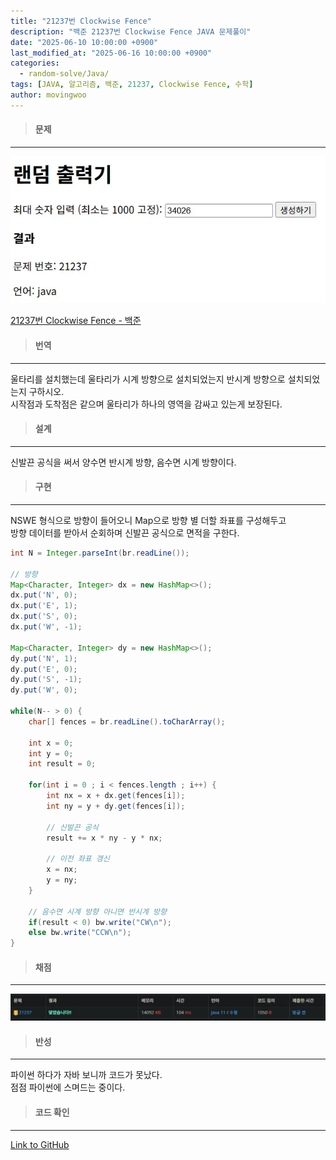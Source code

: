 ```yaml
---
title: "21237번 Clockwise Fence"
description: "백준 21237번 Clockwise Fence JAVA 문제풀이"
date: "2025-06-10 10:00:00 +0900"
last_modified_at: "2025-06-16 10:00:00 +0900"
categories: 
  - random-solve/Java/
tags: [JAVA, 알고리즘, 백준, 21237, Clockwise Fence, 수학]
author: movingwoo
---
```

> #### 문제  
---  
  
![img01](/assets/images/posts/random-solve/Java/2025-06-10-21237/img01.webp)  
  
[21237번 Clockwise Fence - 백준](https://www.acmicpc.net/problem/21237)  
  
> #### 번역  
---  
  
울타리를 설치했는데 울타리가 시계 방향으로 설치되었는지 반시계 방향으로 설치되었는지 구하시오.  
시작점과 도착점은 같으며 울타리가 하나의 영역을 감싸고 있는게 보장된다.  
  
> #### 설계  
---  
  
신발끈 공식을 써서 양수면 반시계 방향, 음수면 시계 방향이다.  
  
> #### 구현  
---  
  
NSWE 형식으로 방향이 들어오니 Map으로 방향 별 더할 좌표를 구성해두고  
방향 데이터를 받아서 순회하며 신발끈 공식으로 면적을 구한다.  
  
```java
int N = Integer.parseInt(br.readLine());
			
// 방향
Map<Character, Integer> dx = new HashMap<>();
dx.put('N', 0);
dx.put('E', 1);
dx.put('S', 0);
dx.put('W', -1);

Map<Character, Integer> dy = new HashMap<>();
dy.put('N', 1);
dy.put('E', 0);
dy.put('S', -1);
dy.put('W', 0);

while(N-- > 0) {
	char[] fences = br.readLine().toCharArray();
	
	int x = 0;
	int y = 0;
	int result = 0;
	
	for(int i = 0 ; i < fences.length ; i++) {
		int nx = x + dx.get(fences[i]);
		int ny = y + dy.get(fences[i]);

		// 신발끈 공식
		result += x * ny - y * nx;

		// 이전 좌표 갱신
		x = nx;
		y = ny;
	}

	// 음수면 시계 방향 아니면 반시계 방향
	if(result < 0) bw.write("CW\n");
	else bw.write("CCW\n");
}
```
  
> #### 채점  
---  
  
![img02](/assets/images/posts/random-solve/Java/2025-06-10-21237/img02.webp)  
  
> #### 반성  
---  
  
파이썬 하다가 자바 보니까 코드가 못났다.  
점점 파이썬에 스며드는 중이다.  
  
> #### 코드 확인   
---  
  
[Link to GitHub](https://raw.githubusercontent.com/movingwoo/movingwoo-snippets/refs/heads/main/random-solve/Java/2025-06-10-21237.java)

